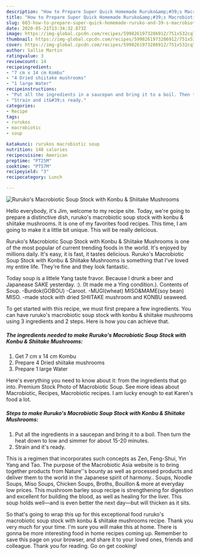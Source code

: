 ```yaml
---
description: "How to Prepare Super Quick Homemade Ruruko&amp;#39;s Macrobiotic Soup Stock with Konbu &amp;amp; Shiitake Mushrooms"
title: "How to Prepare Super Quick Homemade Ruruko&amp;#39;s Macrobiotic Soup Stock with Konbu &amp;amp; Shiitake Mushrooms"
slug: 603-how-to-prepare-super-quick-homemade-ruruko-and-39-s-macrobiotic-soup-stock-with-konbu-and-amp-shiitake-mushrooms
date: 2020-05-21T13:34:32.873Z
image: https://img-global.cpcdn.com/recipes/5998261973286912/751x532cq70/rurukos-macrobiotic-soup-stock-with-konbu-shiitake-mushrooms-recipe-main-photo.jpg
thumbnail: https://img-global.cpcdn.com/recipes/5998261973286912/751x532cq70/rurukos-macrobiotic-soup-stock-with-konbu-shiitake-mushrooms-recipe-main-photo.jpg
cover: https://img-global.cpcdn.com/recipes/5998261973286912/751x532cq70/rurukos-macrobiotic-soup-stock-with-konbu-shiitake-mushrooms-recipe-main-photo.jpg
author: Sallie Martin
ratingvalue: 3
reviewcount: 14
recipeingredient:
- "7 cm x 14 cm Kombu"
- "4 Dried shiitake mushrooms"
- "1 large Water"
recipeinstructions:
- "Put all the ingredients in a saucepan and bring it to a boil. Then turn the heat down to low and simmer for about 15-20 minutes."
- "Strain and it&#39;s ready."
categories:
- Recipe
tags:
- rurukos
- macrobiotic
- soup

katakunci: rurukos macrobiotic soup 
nutrition: 148 calories
recipecuisine: American
preptime: "PT25M"
cooktime: "PT57M"
recipeyield: "3"
recipecategory: Lunch

---
```



![Ruruko&#39;s Macrobiotic Soup Stock with Konbu &amp; Shiitake Mushrooms](https://img-global.cpcdn.com/recipes/5998261973286912/751x532cq70/rurukos-macrobiotic-soup-stock-with-konbu-shiitake-mushrooms-recipe-main-photo.jpg)

Hello everybody, it's Jim, welcome to my recipe site. Today, we're going to prepare a distinctive dish, ruruko&#39;s macrobiotic soup stock with konbu &amp; shiitake mushrooms. It is one of my favorites food recipes. This time, I am going to make it a little bit unique. This will be really delicious.

Ruruko&#39;s Macrobiotic Soup Stock with Konbu &amp; Shiitake Mushrooms is one of the most popular of current trending foods in the world. It's enjoyed by millions daily. It's easy, it is fast, it tastes delicious. Ruruko&#39;s Macrobiotic Soup Stock with Konbu &amp; Shiitake Mushrooms is something that I've loved my entire life. They're fine and they look fantastic.

Today soup is a littele Yang taste fravor. Because I drunk a beer and Japanease SAKE yesterday. :). (It made me a Ying condition.). Contents of Soup. -Burdok(GOBOU) -Caroot. -MUGI(wheat) MISO&amp;MAME(soy bean) MISO. -made stock with dried SHIITAKE mushroom and KONBU seaweed.


To get started with this recipe, we must first prepare a few ingredients. You can have ruruko&#39;s macrobiotic soup stock with konbu &amp; shiitake mushrooms using 3 ingredients and 2 steps. Here is how you can achieve that.

<!--inarticleads1-->

##### The ingredients needed to make Ruruko&#39;s Macrobiotic Soup Stock with Konbu &amp; Shiitake Mushrooms:

1. Get 7 cm x 14 cm Kombu
1. Prepare 4 Dried shiitake mushrooms
1. Prepare 1 large Water


Here&#39;s everything you need to know about it: from the ingredients that go into. Premium Stock Photo of Macrobiotic Soup. See more ideas about Macrobiotic, Recipes, Macrobiotic recipes. I am lucky enough to eat Karen&#39;s food a lot. 

<!--inarticleads2-->

##### Steps to make Ruruko&#39;s Macrobiotic Soup Stock with Konbu &amp; Shiitake Mushrooms:

1. Put all the ingredients in a saucepan and bring it to a boil. Then turn the heat down to low and simmer for about 15-20 minutes.
1. Strain and it&#39;s ready.


This is a regimen that incorporates such concepts as Zen, Feng-Shui, Yin Yang and Tao. The purpose of the Macrobiotic Asia website is to bring together products from Nature&#39;&#39;s bounty as well as processed products and deliver them to the world in the Japanese spirit of harmony.. Soups, Noodle Soups, Miso Soups, Chicken Soups, Broths, Bouillon &amp; more at everyday low prices. This mushroom barley soup recipe is strengthening for digestion and excellent for building the blood, as well as healing for the liver. This soup holds well—and is even better the next day—but will thicken as it sits. 

So that's going to wrap this up for this exceptional food ruruko&#39;s macrobiotic soup stock with konbu &amp; shiitake mushrooms recipe. Thank you very much for your time. I'm sure you will make this at home. There is gonna be more interesting food in home recipes coming up. Remember to save this page on your browser, and share it to your loved ones, friends and colleague. Thank you for reading. Go on get cooking!
